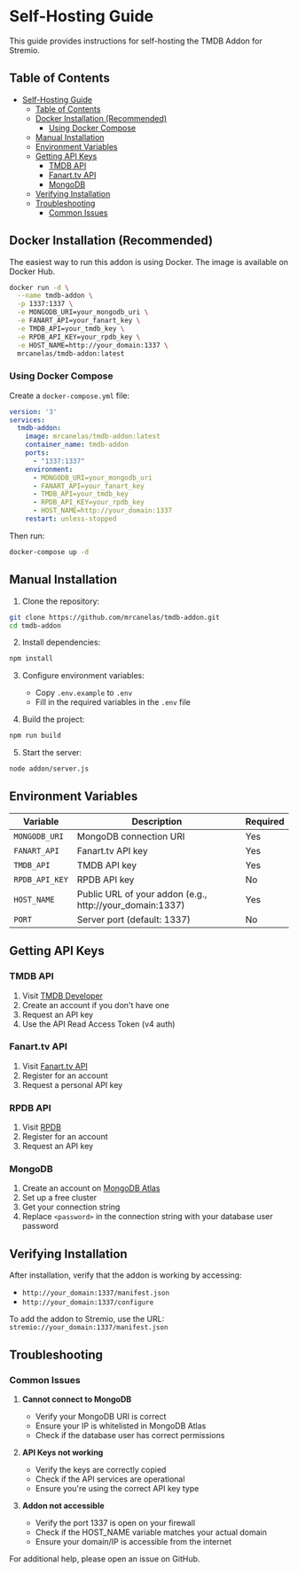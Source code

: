 # Self-Hosting Guide

This guide provides instructions for self-hosting the TMDB Addon for Stremio.

## Table of Contents
- [Self-Hosting Guide](#self-hosting-guide)
  - [Table of Contents](#table-of-contents)
  - [Docker Installation (Recommended)](#docker-installation-recommended)
    - [Using Docker Compose](#using-docker-compose)
  - [Manual Installation](#manual-installation)
  - [Environment Variables](#environment-variables)
  - [Getting API Keys](#getting-api-keys)
    - [TMDB API](#tmdb-api)
    - [Fanart.tv API](#fanarttv-api)
    - [MongoDB](#mongodb)
  - [Verifying Installation](#verifying-installation)
  - [Troubleshooting](#troubleshooting)
    - [Common Issues](#common-issues)

## Docker Installation (Recommended)

The easiest way to run this addon is using Docker. The image is available on Docker Hub.

```bash
docker run -d \
  --name tmdb-addon \
  -p 1337:1337 \
  -e MONGODB_URI=your_mongodb_uri \
  -e FANART_API=your_fanart_key \
  -e TMDB_API=your_tmdb_key \
  -e RPDB_API_KEY=your_rpdb_key \
  -e HOST_NAME=http://your_domain:1337 \
  mrcanelas/tmdb-addon:latest
```

### Using Docker Compose

Create a `docker-compose.yml` file:

```yaml
version: '3'
services:
  tmdb-addon:
    image: mrcanelas/tmdb-addon:latest
    container_name: tmdb-addon
    ports:
      - "1337:1337"
    environment:
      - MONGODB_URI=your_mongodb_uri
      - FANART_API=your_fanart_key
      - TMDB_API=your_tmdb_key
      - RPDB_API_KEY=your_rpdb_key
      - HOST_NAME=http://your_domain:1337
    restart: unless-stopped
```

Then run:
```bash
docker-compose up -d
```

## Manual Installation

1. Clone the repository:
```bash
git clone https://github.com/mrcanelas/tmdb-addon.git
cd tmdb-addon
```

2. Install dependencies:
```bash
npm install
```

3. Configure environment variables:
   - Copy `.env.example` to `.env`
   - Fill in the required variables in the `.env` file

4. Build the project:
```bash
npm run build
```

5. Start the server:
```bash
node addon/server.js
```

## Environment Variables

| Variable | Description | Required |
|----------|-------------|----------|
| `MONGODB_URI` | MongoDB connection URI | Yes |
| `FANART_API` | Fanart.tv API key | Yes |
| `TMDB_API` | TMDB API key | Yes |
| `RPDB_API_KEY` | RPDB API key | No |
| `HOST_NAME` | Public URL of your addon (e.g., http://your_domain:1337) | Yes |
| `PORT` | Server port (default: 1337) | No |

## Getting API Keys

### TMDB API
1. Visit [TMDB Developer](https://www.themoviedb.org/settings/api)
2. Create an account if you don't have one
3. Request an API key
4. Use the API Read Access Token (v4 auth)

### Fanart.tv API
1. Visit [Fanart.tv API](https://fanart.tv/get-an-api-key/)
2. Register for an account
3. Request a personal API key

### RPDB API
1. Visit [RPDB](https://ratingposterdb.com/)
2. Register for an account
3. Request an API key

### MongoDB
1. Create an account on [MongoDB Atlas](https://www.mongodb.com/cloud/atlas)
2. Set up a free cluster
3. Get your connection string
4. Replace `<password>` in the connection string with your database user password

## Verifying Installation

After installation, verify that the addon is working by accessing:
- `http://your_domain:1337/manifest.json`
- `http://your_domain:1337/configure`

To add the addon to Stremio, use the URL:
`stremio://your_domain:1337/manifest.json`

## Troubleshooting

### Common Issues

1. **Cannot connect to MongoDB**
   - Verify your MongoDB URI is correct
   - Ensure your IP is whitelisted in MongoDB Atlas
   - Check if the database user has correct permissions

2. **API Keys not working**
   - Verify the keys are correctly copied
   - Check if the API services are operational
   - Ensure you're using the correct API key type

3. **Addon not accessible**
   - Verify the port 1337 is open on your firewall
   - Check if the HOST_NAME variable matches your actual domain
   - Ensure your domain/IP is accessible from the internet

For additional help, please open an issue on GitHub.
